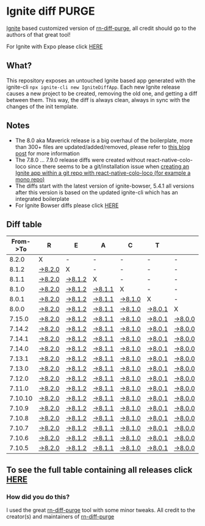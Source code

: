 # Ignite diff PURGE

[Ignite](https://github.com/infinitered/ignite) based customized version of [rn-diff-purge](https://github.com/react-native-community/rn-diff-purge/), all credit should go to the authors of that great tool!

For Ignite with Expo please click [HERE](https://github.com/nirre7/ignite-expo-diff-purge)

## What?

This repository exposes an untouched Ignite based app generated with the ignite-cli
`npx ignite-cli new IgniteDiffApp`. Each new Ignite release causes a new project to be created, removing the old one, and getting a diff between them. This way, the diff is always clean, always in sync with the changes of the init template.

## Notes
- The 8.0 aka Maverick release is a big overhaul of the boilerplate, more than 300+ files are updated/added/removed, please refer to [this blog post](https://shift.infinite.red/announcing-ignite-8-0-maverick-fbbdafbb738e) for more information
- The 7.8.0 ... 7.9.0 release diffs were created without react-native-colo-loco since there seems to be a git/installation issue when [creating an Ignite app within a git repo with react-native-colo-loco (for example a mono repo)](https://github.com/infinitered/ignite/issues/1845)
- The diffs start with the latest version of ignite-bowser, 5.4.1 all versions after this version is based on the updated ignite-cli which has an integrated boilerplate
- For Ignite Bowser diffs please click [HERE](https://github.com/nirre7/ignite-bowser-diff-purge)

## Diff table

| From->To | R                                                                                             | E                                                                                             | A                                                                                             | C                                                                                             | T                                                                                             |                                                                                               | N                                                                                               | A                                                                                               | T                                                                                               | I                                                                                               | V                                                                                               | E                                                                                               |                                                                                                 |                                                                                                 |                                                                                                  |                                                                                                |                                                                                                |                                                                                                |                                                                                                |     |
| -------- | --------------------------------------------------------------------------------------------- | --------------------------------------------------------------------------------------------- | --------------------------------------------------------------------------------------------- | --------------------------------------------------------------------------------------------- | --------------------------------------------------------------------------------------------- | --------------------------------------------------------------------------------------------- | ----------------------------------------------------------------------------------------------- | ----------------------------------------------------------------------------------------------- | ----------------------------------------------------------------------------------------------- | ----------------------------------------------------------------------------------------------- | ----------------------------------------------------------------------------------------------- | ----------------------------------------------------------------------------------------------- | ----------------------------------------------------------------------------------------------- | ----------------------------------------------------------------------------------------------- | ------------------------------------------------------------------------------------------------ | ---------------------------------------------------------------------------------------------- | ---------------------------------------------------------------------------------------------- | ---------------------------------------------------------------------------------------------- | ---------------------------------------------------------------------------------------------- | --- |
| 8.2.0    | X                                                                                             | -                                                                                             | -                                                                                             | -                                                                                             | -                                                                                             | -                                                                                             | -                                                                                               | -                                                                                               | -                                                                                               | -                                                                                               | -                                                                                               | -                                                                                               | -                                                                                               | -                                                                                               | -                                                                                                | -                                                                                              | -                                                                                              | -                                                                                              | -                                                                                              | -   |
| 8.1.2    | [->8.2.0](https://github.com/nirre7/ignite-diff-purge/compare/release/8.1.2..release/8.2.0)   | X                                                                                             | -                                                                                             | -                                                                                             | -                                                                                             | -                                                                                             | -                                                                                               | -                                                                                               | -                                                                                               | -                                                                                               | -                                                                                               | -                                                                                               | -                                                                                               | -                                                                                               | -                                                                                                | -                                                                                              | -                                                                                              | -                                                                                              | -                                                                                              | -   |
| 8.1.1    | [->8.2.0](https://github.com/nirre7/ignite-diff-purge/compare/release/8.1.1..release/8.2.0)   | [->8.1.2](https://github.com/nirre7/ignite-diff-purge/compare/release/8.1.1..release/8.1.2)   | X                                                                                             | -                                                                                             | -                                                                                             | -                                                                                             | -                                                                                               | -                                                                                               | -                                                                                               | -                                                                                               | -                                                                                               | -                                                                                               | -                                                                                               | -                                                                                               | -                                                                                                | -                                                                                              | -                                                                                              | -                                                                                              | -                                                                                              | -   |
| 8.1.0    | [->8.2.0](https://github.com/nirre7/ignite-diff-purge/compare/release/8.1.0..release/8.2.0)   | [->8.1.2](https://github.com/nirre7/ignite-diff-purge/compare/release/8.1.0..release/8.1.2)   | [->8.1.1](https://github.com/nirre7/ignite-diff-purge/compare/release/8.1.0..release/8.1.1)   | X                                                                                             | -                                                                                             | -                                                                                             | -                                                                                               | -                                                                                               | -                                                                                               | -                                                                                               | -                                                                                               | -                                                                                               | -                                                                                               | -                                                                                               | -                                                                                                | -                                                                                              | -                                                                                              | -                                                                                              | -                                                                                              | -   |
| 8.0.1    | [->8.2.0](https://github.com/nirre7/ignite-diff-purge/compare/release/8.0.1..release/8.2.0)   | [->8.1.2](https://github.com/nirre7/ignite-diff-purge/compare/release/8.0.1..release/8.1.2)   | [->8.1.1](https://github.com/nirre7/ignite-diff-purge/compare/release/8.0.1..release/8.1.1)   | [->8.1.0](https://github.com/nirre7/ignite-diff-purge/compare/release/8.0.1..release/8.1.0)   | X                                                                                             | -                                                                                             | -                                                                                               | -                                                                                               | -                                                                                               | -                                                                                               | -                                                                                               | -                                                                                               | -                                                                                               | -                                                                                               | -                                                                                                | -                                                                                              | -                                                                                              | -                                                                                              | -                                                                                              | -   |
| 8.0.0    | [->8.2.0](https://github.com/nirre7/ignite-diff-purge/compare/release/8.0.0..release/8.2.0)   | [->8.1.2](https://github.com/nirre7/ignite-diff-purge/compare/release/8.0.0..release/8.1.2)   | [->8.1.1](https://github.com/nirre7/ignite-diff-purge/compare/release/8.0.0..release/8.1.1)   | [->8.1.0](https://github.com/nirre7/ignite-diff-purge/compare/release/8.0.0..release/8.1.0)   | [->8.0.1](https://github.com/nirre7/ignite-diff-purge/compare/release/8.0.0..release/8.0.1)   | X                                                                                             | -                                                                                               | -                                                                                               | -                                                                                               | -                                                                                               | -                                                                                               | -                                                                                               | -                                                                                               | -                                                                                               | -                                                                                                | -                                                                                              | -                                                                                              | -                                                                                              | -                                                                                              | -   |
| 7.15.0   | [->8.2.0](https://github.com/nirre7/ignite-diff-purge/compare/release/7.15.0..release/8.2.0)  | [->8.1.2](https://github.com/nirre7/ignite-diff-purge/compare/release/7.15.0..release/8.1.2)  | [->8.1.1](https://github.com/nirre7/ignite-diff-purge/compare/release/7.15.0..release/8.1.1)  | [->8.1.0](https://github.com/nirre7/ignite-diff-purge/compare/release/7.15.0..release/8.1.0)  | [->8.0.1](https://github.com/nirre7/ignite-diff-purge/compare/release/7.15.0..release/8.0.1)  | [->8.0.0](https://github.com/nirre7/ignite-diff-purge/compare/release/7.15.0..release/8.0.0)  | X                                                                                               | -                                                                                               | -                                                                                               | -                                                                                               | -                                                                                               | -                                                                                               | -                                                                                               | -                                                                                               | -                                                                                                | -                                                                                              | -                                                                                              | -                                                                                              | -                                                                                              | -   |
| 7.14.2   | [->8.2.0](https://github.com/nirre7/ignite-diff-purge/compare/release/7.14.2..release/8.2.0)  | [->8.1.2](https://github.com/nirre7/ignite-diff-purge/compare/release/7.14.2..release/8.1.2)  | [->8.1.1](https://github.com/nirre7/ignite-diff-purge/compare/release/7.14.2..release/8.1.1)  | [->8.1.0](https://github.com/nirre7/ignite-diff-purge/compare/release/7.14.2..release/8.1.0)  | [->8.0.1](https://github.com/nirre7/ignite-diff-purge/compare/release/7.14.2..release/8.0.1)  | [->8.0.0](https://github.com/nirre7/ignite-diff-purge/compare/release/7.14.2..release/8.0.0)  | [->7.15.0](https://github.com/nirre7/ignite-diff-purge/compare/release/7.14.2..release/7.15.0)  | X                                                                                               | -                                                                                               | -                                                                                               | -                                                                                               | -                                                                                               | -                                                                                               | -                                                                                               | -                                                                                                | -                                                                                              | -                                                                                              | -                                                                                              | -                                                                                              | -   |
| 7.14.1   | [->8.2.0](https://github.com/nirre7/ignite-diff-purge/compare/release/7.14.1..release/8.2.0)  | [->8.1.2](https://github.com/nirre7/ignite-diff-purge/compare/release/7.14.1..release/8.1.2)  | [->8.1.1](https://github.com/nirre7/ignite-diff-purge/compare/release/7.14.1..release/8.1.1)  | [->8.1.0](https://github.com/nirre7/ignite-diff-purge/compare/release/7.14.1..release/8.1.0)  | [->8.0.1](https://github.com/nirre7/ignite-diff-purge/compare/release/7.14.1..release/8.0.1)  | [->8.0.0](https://github.com/nirre7/ignite-diff-purge/compare/release/7.14.1..release/8.0.0)  | [->7.15.0](https://github.com/nirre7/ignite-diff-purge/compare/release/7.14.1..release/7.15.0)  | [->7.14.2](https://github.com/nirre7/ignite-diff-purge/compare/release/7.14.1..release/7.14.2)  | X                                                                                               | -                                                                                               | -                                                                                               | -                                                                                               | -                                                                                               | -                                                                                               | -                                                                                                | -                                                                                              | -                                                                                              | -                                                                                              | -                                                                                              | -   |
| 7.14.0   | [->8.2.0](https://github.com/nirre7/ignite-diff-purge/compare/release/7.14.0..release/8.2.0)  | [->8.1.2](https://github.com/nirre7/ignite-diff-purge/compare/release/7.14.0..release/8.1.2)  | [->8.1.1](https://github.com/nirre7/ignite-diff-purge/compare/release/7.14.0..release/8.1.1)  | [->8.1.0](https://github.com/nirre7/ignite-diff-purge/compare/release/7.14.0..release/8.1.0)  | [->8.0.1](https://github.com/nirre7/ignite-diff-purge/compare/release/7.14.0..release/8.0.1)  | [->8.0.0](https://github.com/nirre7/ignite-diff-purge/compare/release/7.14.0..release/8.0.0)  | [->7.15.0](https://github.com/nirre7/ignite-diff-purge/compare/release/7.14.0..release/7.15.0)  | [->7.14.2](https://github.com/nirre7/ignite-diff-purge/compare/release/7.14.0..release/7.14.2)  | [->7.14.1](https://github.com/nirre7/ignite-diff-purge/compare/release/7.14.0..release/7.14.1)  | X                                                                                               | -                                                                                               | -                                                                                               | -                                                                                               | -                                                                                               | -                                                                                                | -                                                                                              | -                                                                                              | -                                                                                              | -                                                                                              | -   |
| 7.13.1   | [->8.2.0](https://github.com/nirre7/ignite-diff-purge/compare/release/7.13.1..release/8.2.0)  | [->8.1.2](https://github.com/nirre7/ignite-diff-purge/compare/release/7.13.1..release/8.1.2)  | [->8.1.1](https://github.com/nirre7/ignite-diff-purge/compare/release/7.13.1..release/8.1.1)  | [->8.1.0](https://github.com/nirre7/ignite-diff-purge/compare/release/7.13.1..release/8.1.0)  | [->8.0.1](https://github.com/nirre7/ignite-diff-purge/compare/release/7.13.1..release/8.0.1)  | [->8.0.0](https://github.com/nirre7/ignite-diff-purge/compare/release/7.13.1..release/8.0.0)  | [->7.15.0](https://github.com/nirre7/ignite-diff-purge/compare/release/7.13.1..release/7.15.0)  | [->7.14.2](https://github.com/nirre7/ignite-diff-purge/compare/release/7.13.1..release/7.14.2)  | [->7.14.1](https://github.com/nirre7/ignite-diff-purge/compare/release/7.13.1..release/7.14.1)  | [->7.14.0](https://github.com/nirre7/ignite-diff-purge/compare/release/7.13.1..release/7.14.0)  | X                                                                                               | -                                                                                               | -                                                                                               | -                                                                                               | -                                                                                                | -                                                                                              | -                                                                                              | -                                                                                              | -                                                                                              | -   |
| 7.13.0   | [->8.2.0](https://github.com/nirre7/ignite-diff-purge/compare/release/7.13.0..release/8.2.0)  | [->8.1.2](https://github.com/nirre7/ignite-diff-purge/compare/release/7.13.0..release/8.1.2)  | [->8.1.1](https://github.com/nirre7/ignite-diff-purge/compare/release/7.13.0..release/8.1.1)  | [->8.1.0](https://github.com/nirre7/ignite-diff-purge/compare/release/7.13.0..release/8.1.0)  | [->8.0.1](https://github.com/nirre7/ignite-diff-purge/compare/release/7.13.0..release/8.0.1)  | [->8.0.0](https://github.com/nirre7/ignite-diff-purge/compare/release/7.13.0..release/8.0.0)  | [->7.15.0](https://github.com/nirre7/ignite-diff-purge/compare/release/7.13.0..release/7.15.0)  | [->7.14.2](https://github.com/nirre7/ignite-diff-purge/compare/release/7.13.0..release/7.14.2)  | [->7.14.1](https://github.com/nirre7/ignite-diff-purge/compare/release/7.13.0..release/7.14.1)  | [->7.14.0](https://github.com/nirre7/ignite-diff-purge/compare/release/7.13.0..release/7.14.0)  | [->7.13.1](https://github.com/nirre7/ignite-diff-purge/compare/release/7.13.0..release/7.13.1)  | X                                                                                               | -                                                                                               | -                                                                                               | -                                                                                                | -                                                                                              | -                                                                                              | -                                                                                              | -                                                                                              | -   |
| 7.12.0   | [->8.2.0](https://github.com/nirre7/ignite-diff-purge/compare/release/7.12.0..release/8.2.0)  | [->8.1.2](https://github.com/nirre7/ignite-diff-purge/compare/release/7.12.0..release/8.1.2)  | [->8.1.1](https://github.com/nirre7/ignite-diff-purge/compare/release/7.12.0..release/8.1.1)  | [->8.1.0](https://github.com/nirre7/ignite-diff-purge/compare/release/7.12.0..release/8.1.0)  | [->8.0.1](https://github.com/nirre7/ignite-diff-purge/compare/release/7.12.0..release/8.0.1)  | [->8.0.0](https://github.com/nirre7/ignite-diff-purge/compare/release/7.12.0..release/8.0.0)  | [->7.15.0](https://github.com/nirre7/ignite-diff-purge/compare/release/7.12.0..release/7.15.0)  | [->7.14.2](https://github.com/nirre7/ignite-diff-purge/compare/release/7.12.0..release/7.14.2)  | [->7.14.1](https://github.com/nirre7/ignite-diff-purge/compare/release/7.12.0..release/7.14.1)  | [->7.14.0](https://github.com/nirre7/ignite-diff-purge/compare/release/7.12.0..release/7.14.0)  | [->7.13.1](https://github.com/nirre7/ignite-diff-purge/compare/release/7.12.0..release/7.13.1)  | [->7.13.0](https://github.com/nirre7/ignite-diff-purge/compare/release/7.12.0..release/7.13.0)  | X                                                                                               | -                                                                                               | -                                                                                                | -                                                                                              | -                                                                                              | -                                                                                              | -                                                                                              | -   |
| 7.11.0   | [->8.2.0](https://github.com/nirre7/ignite-diff-purge/compare/release/7.11.0..release/8.2.0)  | [->8.1.2](https://github.com/nirre7/ignite-diff-purge/compare/release/7.11.0..release/8.1.2)  | [->8.1.1](https://github.com/nirre7/ignite-diff-purge/compare/release/7.11.0..release/8.1.1)  | [->8.1.0](https://github.com/nirre7/ignite-diff-purge/compare/release/7.11.0..release/8.1.0)  | [->8.0.1](https://github.com/nirre7/ignite-diff-purge/compare/release/7.11.0..release/8.0.1)  | [->8.0.0](https://github.com/nirre7/ignite-diff-purge/compare/release/7.11.0..release/8.0.0)  | [->7.15.0](https://github.com/nirre7/ignite-diff-purge/compare/release/7.11.0..release/7.15.0)  | [->7.14.2](https://github.com/nirre7/ignite-diff-purge/compare/release/7.11.0..release/7.14.2)  | [->7.14.1](https://github.com/nirre7/ignite-diff-purge/compare/release/7.11.0..release/7.14.1)  | [->7.14.0](https://github.com/nirre7/ignite-diff-purge/compare/release/7.11.0..release/7.14.0)  | [->7.13.1](https://github.com/nirre7/ignite-diff-purge/compare/release/7.11.0..release/7.13.1)  | [->7.13.0](https://github.com/nirre7/ignite-diff-purge/compare/release/7.11.0..release/7.13.0)  | [->7.12.0](https://github.com/nirre7/ignite-diff-purge/compare/release/7.11.0..release/7.12.0)  | X                                                                                               | -                                                                                                | -                                                                                              | -                                                                                              | -                                                                                              | -                                                                                              | -   |
| 7.10.10  | [->8.2.0](https://github.com/nirre7/ignite-diff-purge/compare/release/7.10.10..release/8.2.0) | [->8.1.2](https://github.com/nirre7/ignite-diff-purge/compare/release/7.10.10..release/8.1.2) | [->8.1.1](https://github.com/nirre7/ignite-diff-purge/compare/release/7.10.10..release/8.1.1) | [->8.1.0](https://github.com/nirre7/ignite-diff-purge/compare/release/7.10.10..release/8.1.0) | [->8.0.1](https://github.com/nirre7/ignite-diff-purge/compare/release/7.10.10..release/8.0.1) | [->8.0.0](https://github.com/nirre7/ignite-diff-purge/compare/release/7.10.10..release/8.0.0) | [->7.15.0](https://github.com/nirre7/ignite-diff-purge/compare/release/7.10.10..release/7.15.0) | [->7.14.2](https://github.com/nirre7/ignite-diff-purge/compare/release/7.10.10..release/7.14.2) | [->7.14.1](https://github.com/nirre7/ignite-diff-purge/compare/release/7.10.10..release/7.14.1) | [->7.14.0](https://github.com/nirre7/ignite-diff-purge/compare/release/7.10.10..release/7.14.0) | [->7.13.1](https://github.com/nirre7/ignite-diff-purge/compare/release/7.10.10..release/7.13.1) | [->7.13.0](https://github.com/nirre7/ignite-diff-purge/compare/release/7.10.10..release/7.13.0) | [->7.12.0](https://github.com/nirre7/ignite-diff-purge/compare/release/7.10.10..release/7.12.0) | [->7.11.0](https://github.com/nirre7/ignite-diff-purge/compare/release/7.10.10..release/7.11.0) | X                                                                                                | -                                                                                              | -                                                                                              | -                                                                                              | -                                                                                              | -   |
| 7.10.9   | [->8.2.0](https://github.com/nirre7/ignite-diff-purge/compare/release/7.10.9..release/8.2.0)  | [->8.1.2](https://github.com/nirre7/ignite-diff-purge/compare/release/7.10.9..release/8.1.2)  | [->8.1.1](https://github.com/nirre7/ignite-diff-purge/compare/release/7.10.9..release/8.1.1)  | [->8.1.0](https://github.com/nirre7/ignite-diff-purge/compare/release/7.10.9..release/8.1.0)  | [->8.0.1](https://github.com/nirre7/ignite-diff-purge/compare/release/7.10.9..release/8.0.1)  | [->8.0.0](https://github.com/nirre7/ignite-diff-purge/compare/release/7.10.9..release/8.0.0)  | [->7.15.0](https://github.com/nirre7/ignite-diff-purge/compare/release/7.10.9..release/7.15.0)  | [->7.14.2](https://github.com/nirre7/ignite-diff-purge/compare/release/7.10.9..release/7.14.2)  | [->7.14.1](https://github.com/nirre7/ignite-diff-purge/compare/release/7.10.9..release/7.14.1)  | [->7.14.0](https://github.com/nirre7/ignite-diff-purge/compare/release/7.10.9..release/7.14.0)  | [->7.13.1](https://github.com/nirre7/ignite-diff-purge/compare/release/7.10.9..release/7.13.1)  | [->7.13.0](https://github.com/nirre7/ignite-diff-purge/compare/release/7.10.9..release/7.13.0)  | [->7.12.0](https://github.com/nirre7/ignite-diff-purge/compare/release/7.10.9..release/7.12.0)  | [->7.11.0](https://github.com/nirre7/ignite-diff-purge/compare/release/7.10.9..release/7.11.0)  | [->7.10.10](https://github.com/nirre7/ignite-diff-purge/compare/release/7.10.9..release/7.10.10) | X                                                                                              | -                                                                                              | -                                                                                              | -                                                                                              | -   |
| 7.10.8   | [->8.2.0](https://github.com/nirre7/ignite-diff-purge/compare/release/7.10.8..release/8.2.0)  | [->8.1.2](https://github.com/nirre7/ignite-diff-purge/compare/release/7.10.8..release/8.1.2)  | [->8.1.1](https://github.com/nirre7/ignite-diff-purge/compare/release/7.10.8..release/8.1.1)  | [->8.1.0](https://github.com/nirre7/ignite-diff-purge/compare/release/7.10.8..release/8.1.0)  | [->8.0.1](https://github.com/nirre7/ignite-diff-purge/compare/release/7.10.8..release/8.0.1)  | [->8.0.0](https://github.com/nirre7/ignite-diff-purge/compare/release/7.10.8..release/8.0.0)  | [->7.15.0](https://github.com/nirre7/ignite-diff-purge/compare/release/7.10.8..release/7.15.0)  | [->7.14.2](https://github.com/nirre7/ignite-diff-purge/compare/release/7.10.8..release/7.14.2)  | [->7.14.1](https://github.com/nirre7/ignite-diff-purge/compare/release/7.10.8..release/7.14.1)  | [->7.14.0](https://github.com/nirre7/ignite-diff-purge/compare/release/7.10.8..release/7.14.0)  | [->7.13.1](https://github.com/nirre7/ignite-diff-purge/compare/release/7.10.8..release/7.13.1)  | [->7.13.0](https://github.com/nirre7/ignite-diff-purge/compare/release/7.10.8..release/7.13.0)  | [->7.12.0](https://github.com/nirre7/ignite-diff-purge/compare/release/7.10.8..release/7.12.0)  | [->7.11.0](https://github.com/nirre7/ignite-diff-purge/compare/release/7.10.8..release/7.11.0)  | [->7.10.10](https://github.com/nirre7/ignite-diff-purge/compare/release/7.10.8..release/7.10.10) | [->7.10.9](https://github.com/nirre7/ignite-diff-purge/compare/release/7.10.8..release/7.10.9) | X                                                                                              | -                                                                                              | -                                                                                              | -   |
| 7.10.7   | [->8.2.0](https://github.com/nirre7/ignite-diff-purge/compare/release/7.10.7..release/8.2.0)  | [->8.1.2](https://github.com/nirre7/ignite-diff-purge/compare/release/7.10.7..release/8.1.2)  | [->8.1.1](https://github.com/nirre7/ignite-diff-purge/compare/release/7.10.7..release/8.1.1)  | [->8.1.0](https://github.com/nirre7/ignite-diff-purge/compare/release/7.10.7..release/8.1.0)  | [->8.0.1](https://github.com/nirre7/ignite-diff-purge/compare/release/7.10.7..release/8.0.1)  | [->8.0.0](https://github.com/nirre7/ignite-diff-purge/compare/release/7.10.7..release/8.0.0)  | [->7.15.0](https://github.com/nirre7/ignite-diff-purge/compare/release/7.10.7..release/7.15.0)  | [->7.14.2](https://github.com/nirre7/ignite-diff-purge/compare/release/7.10.7..release/7.14.2)  | [->7.14.1](https://github.com/nirre7/ignite-diff-purge/compare/release/7.10.7..release/7.14.1)  | [->7.14.0](https://github.com/nirre7/ignite-diff-purge/compare/release/7.10.7..release/7.14.0)  | [->7.13.1](https://github.com/nirre7/ignite-diff-purge/compare/release/7.10.7..release/7.13.1)  | [->7.13.0](https://github.com/nirre7/ignite-diff-purge/compare/release/7.10.7..release/7.13.0)  | [->7.12.0](https://github.com/nirre7/ignite-diff-purge/compare/release/7.10.7..release/7.12.0)  | [->7.11.0](https://github.com/nirre7/ignite-diff-purge/compare/release/7.10.7..release/7.11.0)  | [->7.10.10](https://github.com/nirre7/ignite-diff-purge/compare/release/7.10.7..release/7.10.10) | [->7.10.9](https://github.com/nirre7/ignite-diff-purge/compare/release/7.10.7..release/7.10.9) | [->7.10.8](https://github.com/nirre7/ignite-diff-purge/compare/release/7.10.7..release/7.10.8) | X                                                                                              | -                                                                                              | -   |
| 7.10.6   | [->8.2.0](https://github.com/nirre7/ignite-diff-purge/compare/release/7.10.6..release/8.2.0)  | [->8.1.2](https://github.com/nirre7/ignite-diff-purge/compare/release/7.10.6..release/8.1.2)  | [->8.1.1](https://github.com/nirre7/ignite-diff-purge/compare/release/7.10.6..release/8.1.1)  | [->8.1.0](https://github.com/nirre7/ignite-diff-purge/compare/release/7.10.6..release/8.1.0)  | [->8.0.1](https://github.com/nirre7/ignite-diff-purge/compare/release/7.10.6..release/8.0.1)  | [->8.0.0](https://github.com/nirre7/ignite-diff-purge/compare/release/7.10.6..release/8.0.0)  | [->7.15.0](https://github.com/nirre7/ignite-diff-purge/compare/release/7.10.6..release/7.15.0)  | [->7.14.2](https://github.com/nirre7/ignite-diff-purge/compare/release/7.10.6..release/7.14.2)  | [->7.14.1](https://github.com/nirre7/ignite-diff-purge/compare/release/7.10.6..release/7.14.1)  | [->7.14.0](https://github.com/nirre7/ignite-diff-purge/compare/release/7.10.6..release/7.14.0)  | [->7.13.1](https://github.com/nirre7/ignite-diff-purge/compare/release/7.10.6..release/7.13.1)  | [->7.13.0](https://github.com/nirre7/ignite-diff-purge/compare/release/7.10.6..release/7.13.0)  | [->7.12.0](https://github.com/nirre7/ignite-diff-purge/compare/release/7.10.6..release/7.12.0)  | [->7.11.0](https://github.com/nirre7/ignite-diff-purge/compare/release/7.10.6..release/7.11.0)  | [->7.10.10](https://github.com/nirre7/ignite-diff-purge/compare/release/7.10.6..release/7.10.10) | [->7.10.9](https://github.com/nirre7/ignite-diff-purge/compare/release/7.10.6..release/7.10.9) | [->7.10.8](https://github.com/nirre7/ignite-diff-purge/compare/release/7.10.6..release/7.10.8) | [->7.10.7](https://github.com/nirre7/ignite-diff-purge/compare/release/7.10.6..release/7.10.7) | X                                                                                              | -   |
| 7.10.5   | [->8.2.0](https://github.com/nirre7/ignite-diff-purge/compare/release/7.10.5..release/8.2.0)  | [->8.1.2](https://github.com/nirre7/ignite-diff-purge/compare/release/7.10.5..release/8.1.2)  | [->8.1.1](https://github.com/nirre7/ignite-diff-purge/compare/release/7.10.5..release/8.1.1)  | [->8.1.0](https://github.com/nirre7/ignite-diff-purge/compare/release/7.10.5..release/8.1.0)  | [->8.0.1](https://github.com/nirre7/ignite-diff-purge/compare/release/7.10.5..release/8.0.1)  | [->8.0.0](https://github.com/nirre7/ignite-diff-purge/compare/release/7.10.5..release/8.0.0)  | [->7.15.0](https://github.com/nirre7/ignite-diff-purge/compare/release/7.10.5..release/7.15.0)  | [->7.14.2](https://github.com/nirre7/ignite-diff-purge/compare/release/7.10.5..release/7.14.2)  | [->7.14.1](https://github.com/nirre7/ignite-diff-purge/compare/release/7.10.5..release/7.14.1)  | [->7.14.0](https://github.com/nirre7/ignite-diff-purge/compare/release/7.10.5..release/7.14.0)  | [->7.13.1](https://github.com/nirre7/ignite-diff-purge/compare/release/7.10.5..release/7.13.1)  | [->7.13.0](https://github.com/nirre7/ignite-diff-purge/compare/release/7.10.5..release/7.13.0)  | [->7.12.0](https://github.com/nirre7/ignite-diff-purge/compare/release/7.10.5..release/7.12.0)  | [->7.11.0](https://github.com/nirre7/ignite-diff-purge/compare/release/7.10.5..release/7.11.0)  | [->7.10.10](https://github.com/nirre7/ignite-diff-purge/compare/release/7.10.5..release/7.10.10) | [->7.10.9](https://github.com/nirre7/ignite-diff-purge/compare/release/7.10.5..release/7.10.9) | [->7.10.8](https://github.com/nirre7/ignite-diff-purge/compare/release/7.10.5..release/7.10.8) | [->7.10.7](https://github.com/nirre7/ignite-diff-purge/compare/release/7.10.5..release/7.10.7) | [->7.10.6](https://github.com/nirre7/ignite-diff-purge/compare/release/7.10.5..release/7.10.6) | X   |

## To see the full table containing all releases click [HERE](https://nirre7.github.io/ignite-diff-purge/)

### How did you do this?

I used the great [rn-diff-purge](https://github.com/react-native-community/rn-diff-purge/) tool with some minor tweaks.
All credit to the creator(s) and maintainers of [rn-diff-purge](https://github.com/react-native-community/rn-diff-purge/)

